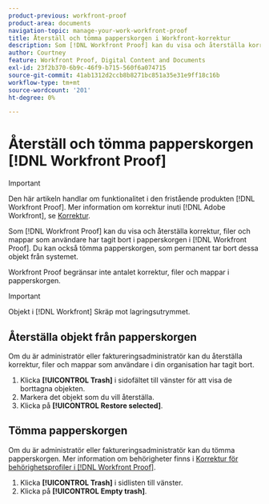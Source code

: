 ```yaml
---
product-previous: workfront-proof
product-area: documents
navigation-topic: manage-your-work-workfront-proof
title: Återställ och tömma papperskorgen i Workfront-korrektur
description: Som [!DNL Workfront Proof] kan du visa och återställa korrektur, filer och mappar som användare har tagit bort i papperskorgen i [!DNL Workfront] Korrektur. Du kan också tömma papperskorgen, som permanent tar bort dessa objekt från systemet.
author: Courtney
feature: Workfront Proof, Digital Content and Documents
exl-id: 23f2b370-6b9c-46f9-b715-560f6a074715
source-git-commit: 41ab1312d2ccb8b8271bc851a35e31e9ff18c16b
workflow-type: tm+mt
source-wordcount: '201'
ht-degree: 0%

---
```


# Återställ och tömma papperskorgen [!DNL Workfront Proof]

>[!IMPORTANT]
>
>Den här artikeln handlar om funktionalitet i den fristående produkten [!DNL Workfront Proof]. Mer information om korrektur inuti [!DNL Adobe Workfront], se [Korrektur](../../../review-and-approve-work/proofing/proofing.md).

Som [!DNL Workfront Proof] kan du visa och återställa korrektur, filer och mappar som användare har tagit bort i papperskorgen i [!DNL Workfront Proof]. Du kan också tömma papperskorgen, som permanent tar bort dessa objekt från systemet.

Workfront Proof begränsar inte antalet korrektur, filer och mappar i papperskorgen.

>[!IMPORTANT]
>
>Objekt i [!DNL Workfront] Skräp mot lagringsutrymmet.

## Återställa objekt från papperskorgen

Om du är administratör eller faktureringsadministratör kan du återställa korrektur, filer och mappar som användare i din organisation har tagit bort.

1. Klicka **[!UICONTROL Trash]** i sidofältet till vänster för att visa de borttagna objekten.
1. Markera det objekt som du vill återställa.
1. Klicka på **[!UICONTROL Restore selected]**.

## Tömma papperskorgen

Om du är administratör eller faktureringsadministratör kan du tömma papperskorgen. Mer information om behörigheter finns i [Korrektur för behörighetsprofiler i [!DNL Workfront Proof]](../../../workfront-proof/wp-acct-admin/account-settings/proof-perm-profiles-in-wp.md).

1. Klicka **[!UICONTROL Trash]** i sidlisten till vänster.
1. Klicka på **[!UICONTROL Empty trash]**.

